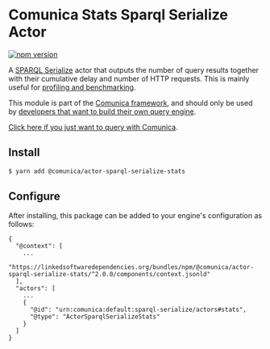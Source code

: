 # Comunica Stats Sparql Serialize Actor

[![npm version](https://badge.fury.io/js/%40comunica%2Factor-sparql-serialize-stats.svg)](https://www.npmjs.com/package/@comunica/actor-sparql-serialize-stats)

A [SPARQL Serialize](https://github.com/comunica/comunica/tree/master/packages/bus-sparql-serialize) actor that outputs the number of query results together with their cumulative delay and number of HTTP requests.
This is mainly useful for [profiling and benchmarking](https://comunica.dev/docs/modify/benchmarking/).

This module is part of the [Comunica framework](https://github.com/comunica/comunica),
and should only be used by [developers that want to build their own query engine](https://comunica.dev/docs/modify/).

[Click here if you just want to query with Comunica](https://comunica.dev/docs/query/).

## Install

```bash
$ yarn add @comunica/actor-sparql-serialize-stats
```

## Configure

After installing, this package can be added to your engine's configuration as follows:
```text
{
  "@context": [
    ...
    "https://linkedsoftwaredependencies.org/bundles/npm/@comunica/actor-sparql-serialize-stats/^2.0.0/components/context.jsonld"  
  ],
  "actors": [
    ...
    {
      "@id": "urn:comunica:default:sparql-serialize/actors#stats",
      "@type": "ActorSparqlSerializeStats"
    }
  ]
}
```
